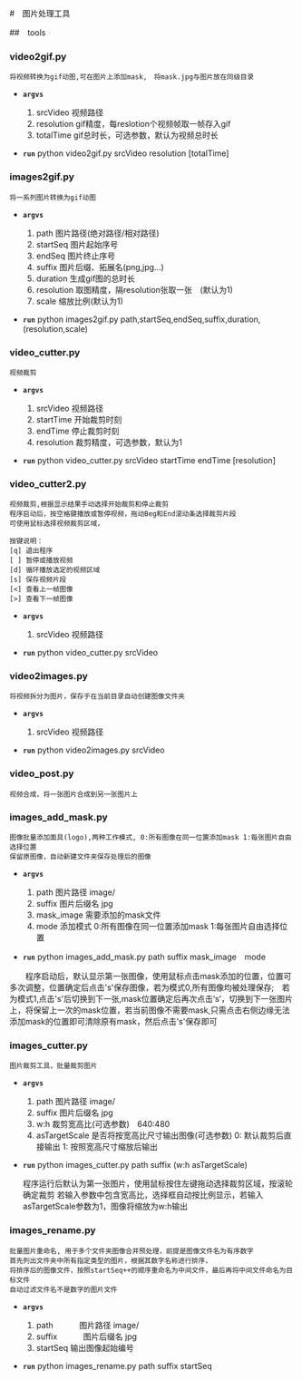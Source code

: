 #　图片处理工具

##　tools

### video2gif.py
    将视频转换为gif动图,可在图片上添加mask,　将mask.jpg与图片放在同级目录
* **`argvs`**
    1. srcVideo 视频路径
    2. resolution gif精度，每reslotion个视频帧取一帧存入gif
    3. totalTime gif总时长，可选参数，默认为视频总时长

* **`run`**
    python video2gif.py srcVideo resolution [totalTime]

### images2gif.py
    将一系列图片转换为gif动图
* **`argvs`**
    1. path 图片路径(绝对路径/相对路径)
    2. startSeq 图片起始序号
    3. endSeq 图片终止序号
    4. suffix 图片后缀、拓展名(png,jpg...)
    5. duration 生成gif图的总时长
    6. resolution 取图精度，隔resolution张取一张　(默认为1)
    7. scale   缩放比例(默认为1)
    
* **`run`**
    python images2gif.py path,startSeq,endSeq,suffix,duration,(resolution,scale)

### video_cutter.py
    视频裁剪
* **`argvs`**
    1. srcVideo   视频路径
    2. startTime  开始裁剪时刻
    3. endTime    停止裁剪时刻
    4. resolution 裁剪精度，可选参数，默认为1 

* **`run`**
    python video_cutter.py srcVideo startTime endTime [resolution]

### video_cutter2.py
    视频裁剪,根据显示结果手动选择开始裁剪和停止裁剪
    程序启动后，按空格键播放或暂停视频，拖动Beg和End滚动条选择裁剪片段
    可使用鼠标选择视频裁剪区域，

    按键说明：
    [q] 退出程序
    [ ] 暂停或播放视频
    [d] 循环播放选定的视频区域
    [s] 保存视频片段
    [<] 查看上一帧图像
    [>] 查看下一帧图像

* **`argvs`**
    1. srcVideo   视频路径

* **`run`**
    python video_cutter.py srcVideo 

### video2images.py
    将视频拆分为图片，保存于在当前目录自动创建图像文件夹
* **`argvs`**
    1. srcVideo   视频路径

* **`run`**
    python video2images.py srcVideo 

### video_post.py 
    视频合成，将一张图片合成到另一张图片上

### images_add_mask.py
    图像批量添加面具(logo),两种工作模式, 0:所有图像在同一位置添加mask 1:每张图片自由选择位置
    保留原图像，自动新建文件夹保存处理后的图像

* **`argvs`**
    1. path           图片路径   image/
    2. suffix         图片后缀名 jpg
    3. mask_image     需要添加的mask文件
    4. mode           添加模式
        0:所有图像在同一位置添加mask 1:每张图片自由选择位置

* **`run`**
    python images_add_mask.py path suffix mask_image　mode

　　程序启动后，默认显示第一张图像，使用鼠标点击mask添加的位置，位置可多次调整，位置确定后点击's'保存图像，若为模式0,所有图像均被处理保存;　若为模式1,点击's'后切换到下一张,mask位置确定后再次点击‘s’，切换到下一张图片上，将保留上一次的mask位置，若当前图像不需要mask,只需点击右侧边缘无法添加mask的位置即可清除原有mask，然后点击's'保存即可
　　


### images_cutter.py
    图片裁剪工具，批量裁剪图片
* **`argvs`**
    1. path     图片路径   image/
    2. suffix   图片后缀名 jpg
    3. w:h      裁剪宽高比(可选参数)　640:480
    4. asTargetScale 是否将按宽高比尺寸输出图像(可选参数)
        0: 默认裁剪后直接输出 1: 按照宽高尺寸缩放后输出

* **`run`**
    python images_cutter.py path suffix (w:h asTargetScale)

    程序运行后默认为第一张图片，使用鼠标按住左键拖动选择裁剪区域，按滚轮确定裁剪
    若输入参数中包含宽高比，选择框自动按比例显示，若输入asTargetScale参数为1，图像将缩放为w:h输出

### images_rename.py
    批量图片重命名, 用于多个文件夹图像合并预处理，前提是图像文件名为有序数字　
    首先列出文件夹中所有指定类型的图片，根据其数字名称进行排序，
    将排序后的图像文件，按照startSeq++的顺序重命名为中间文件，最后再将中间文件命名为目标文件
    自动过滤文件名不是数字的图片文件

* **`argvs`**
    1. path     　　　图片路径   image/
    2. suffix   　　　图片后缀名 jpg
    3. startSeq      输出图像起始编号

* **`run`**
    python images_rename.py path suffix startSeq



